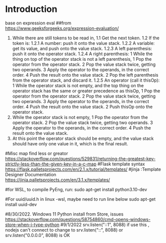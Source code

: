 # Introduction 

base on expression eval
##from https://www.geeksforgeeks.org/expression-evaluation/
1. While there are still tokens to be read in,
   1.1 Get the next token.
   1.2 If the token is:
	   1.2.1 A number: push it onto the value stack.
	   1.2.2 A variable: get its value, and push onto the value stack.
	   1.2.3 A left parenthesis: push it onto the operator stack.
	   1.2.4 A right parenthesis:
		 1 While the thing on top of the operator stack is not a
		   left parenthesis,
			 1 Pop the operator from the operator stack.
			 2 Pop the value stack twice, getting two operands.
			 3 Apply the operator to the operands, in the correct order.
			 4 Push the result onto the value stack.
		 2 Pop the left parenthesis from the operator stack, and discard it.
	   1.2.5 An operator (call it thisOp):
		 1 While the operator stack is not empty, and the top thing on the
		   operator stack has the same or greater precedence as thisOp,
		   1 Pop the operator from the operator stack.
		   2 Pop the value stack twice, getting two operands.
		   3 Apply the operator to the operands, in the correct order.
		   4 Push the result onto the value stack.
		 2 Push thisOp onto the operator stack.
2. While the operator stack is not empty,
	1 Pop the operator from the operator stack.
	2 Pop the value stack twice, getting two operands.
	3 Apply the operator to the operands, in the correct order.
	4 Push the result onto the value stack.
3. At this point the operator stack should be empty, and the value
   stack should have only one value in it, which is the final result.


#Misc
map find less or greator
https://stackoverflow.com/questions/529831/returning-the-greatest-key-strictly-less-than-the-given-key-in-a-c-map
#Flask template syntax
https://flask.palletsprojects.com/en/2.1.x/tutorial/templates/
#jinja :Template Designer Documentation
https://jinja.palletsprojects.com/en/3.1.x/templates/

#for WSL, to compile PyEng, run:
sudo apt-get install python3.10-dev

#For uuid/uuid.h in linux -wsl, maybe need to run line below
sudo apt-get install uuid-dev

#8/30/2022. Windows 11 Python install from Store, issues
https://stackoverflow.com/questions/58754860/cmd-opens-windows-store-when-i-type-python
#9/1/2022
srv.listen("::1", 8088) if use this , nodejs can't connect to 
change to srv.listen("::", 8088) or
srv.listen("0.0.0.0", 8088)
is OK
